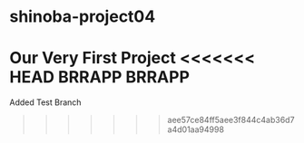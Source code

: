 # shinoba-project04
Our Very First Project
<<<<<<< HEAD
BRRAPP BRRAPP
=======

Added Test Branch
>>>>>>> aee57ce84ff5aee3f844c4ab36d7a4d01aa94998

